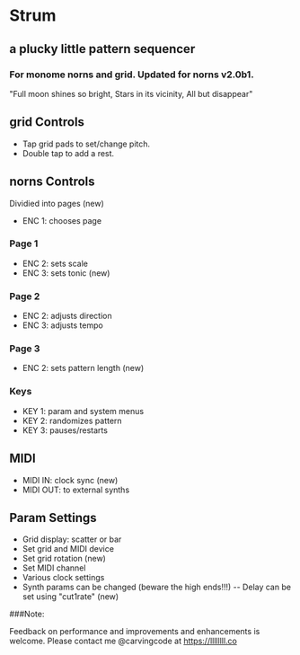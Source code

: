 # Strum
## a plucky little pattern sequencer

### For monome norns and grid. Updated for norns v2.0b1.

"Full moon shines so bright, Stars in its vicinity, All but disappear"

## grid Controls

- Tap grid pads to set/change pitch.
- Double tap to add a rest.

## norns Controls

Dividied into pages (new)

- ENC 1: chooses page

### Page 1

- ENC 2: sets scale
- ENC 3: sets tonic (new)

### Page 2

- ENC 2: adjusts direction
- ENC 3: adjusts tempo

### Page 3

- ENC 2: sets pattern length (new)

### Keys
- KEY 1: param and system menus
- KEY 2: randomizes pattern
- KEY 3: pauses/restarts

## MIDI

- MIDI IN: clock sync (new)
- MIDI OUT: to external synths

## Param Settings

- Grid display: scatter or bar
- Set grid and MIDI device
- Set grid rotation (new)
- Set MIDI channel
- Various clock settings
- Synth params can be changed (beware the high ends!!!)
-- Delay can be set using "cut1rate" (new)

###Note:

Feedback on performance and improvements and enhancements is welcome.  Please contact me @carvingcode at https://llllllll.co
